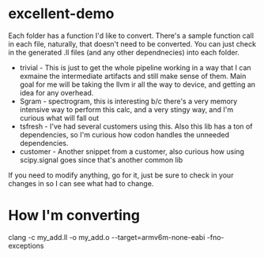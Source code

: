 # excellent-demo

Each folder has a function I'd like to convert.  There's a sample function call in each file, naturally, that doesn't need to be converted.  You can just check in the generated .ll files (and any other dependnecies) into each folder.

- trivial - This is just to get the whole pipeline working in a way that I can exmaine the intermediate artifacts and still make sense of them.  Main goal for me will be taking the llvm ir all the way to device, and getting an idea for any overhead.
- Sgram - spectrogram, this is interesting b/c there's a very memory intensive way to perform this calc, and a very stingy way, and I'm curious what will fall out
- tsfresh - I've had several customers using this.  Also this lib has a ton of dependencies, so I'm curious how codon handles the unneeded dependencies.
- customer - Another snippet from a customer, also curious how using scipy.signal goes since that's another common lib

If you need to modify anything, go for it, just be sure to check in your changes in so I can see what had to change.

# How I'm converting

clang -c my_add.ll -o my_add.o --target=armv6m-none-eabi -fno-exceptions